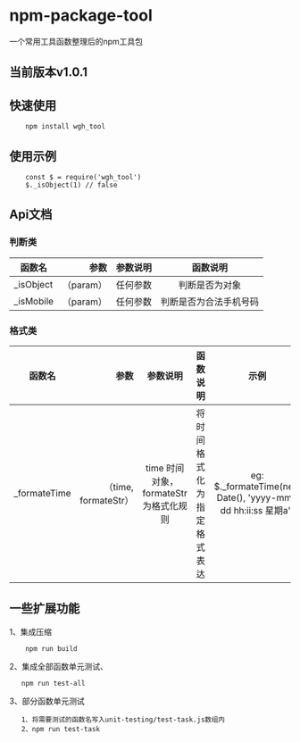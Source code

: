 # npm-package-tool
一个常用工具函数整理后的npm工具包


## 当前版本v1.0.1


## 快速使用
```
    npm install wgh_tool
```

## 使用示例
```
    const $ = require('wgh_tool')
    $._isObject(1) // false
```

## Api文档

### 判断类
|函数名| 参数 | 参数说明 | 函数说明|
| --------   | -----:   | :----: |:----: |
|_isObject | （param） | 任何参数 | 判断是否为对象|
|_isMobile | （param） | 任何参数 | 判断是否为合法手机号码|


### 格式类
|函数名| 参数 | 参数说明 | 函数说明| 示例|
| --------   | -----:   | :----: |:----: |:----: |
|_formateTime | （time, formateStr） | time 时间对象， formateStr为格式化规则| 将时间格式化为指定格式表达| eg: $._formateTime(new Date(), 'yyyy-mm-dd hh:ii:ss 星期a')|

##  一些扩展功能
1、集成压缩
``` 
    npm run build
```
2、集成全部函数单元测试、
```  
   npm run test-all    
```
    
3、部分函数单元测试
    
 ```
    1、将需要测试的函数名写入unit-testing/test-task.js数组内
    2、npm run test-task
```
